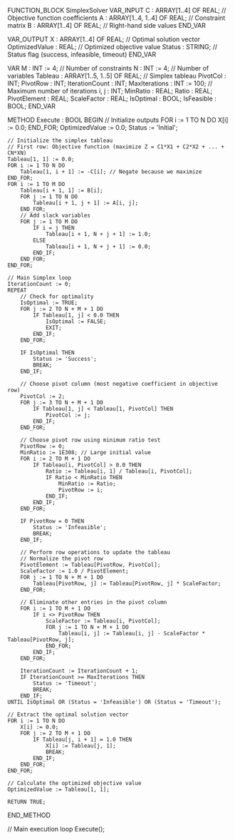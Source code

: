 FUNCTION_BLOCK SimplexSolver
VAR_INPUT
    C : ARRAY[1..4] OF REAL; // Objective function coefficients
    A : ARRAY[1..4, 1..4] OF REAL; // Constraint matrix
    B : ARRAY[1..4] OF REAL; // Right-hand side values
END_VAR

VAR_OUTPUT
    X : ARRAY[1..4] OF REAL; // Optimal solution vector
    OptimizedValue : REAL; // Optimized objective value
    Status : STRING; // Status flag (success, infeasible, timeout)
END_VAR

VAR
    M : INT := 4; // Number of constraints
    N : INT := 4; // Number of variables
    Tableau : ARRAY[1..5, 1..5] OF REAL; // Simplex tableau
    PivotCol : INT;
    PivotRow : INT;
    IterationCount : INT;
    MaxIterations : INT := 100; // Maximum number of iterations
    i, j : INT;
    MinRatio : REAL;
    Ratio : REAL;
    PivotElement : REAL;
    ScaleFactor : REAL;
    IsOptimal : BOOL;
    IsFeasible : BOOL;
END_VAR

METHOD Execute : BOOL
BEGIN
    // Initialize outputs
    FOR i := 1 TO N DO
        X[i] := 0.0;
    END_FOR;
    OptimizedValue := 0.0;
    Status := 'Initial';

    // Initialize the simplex tableau
    // First row: Objective function (maximize Z = C1*X1 + C2*X2 + ... + CN*XN)
    Tableau[1, 1] := 0.0;
    FOR i := 1 TO N DO
        Tableau[1, i + 1] := -C[i]; // Negate because we maximize
    END_FOR;
    FOR i := 1 TO M DO
        Tableau[i + 1, 1] := B[i];
        FOR j := 1 TO N DO
            Tableau[i + 1, j + 1] := A[i, j];
        END_FOR;
        // Add slack variables
        FOR j := 1 TO M DO
            IF i = j THEN
                Tableau[i + 1, N + j + 1] := 1.0;
            ELSE
                Tableau[i + 1, N + j + 1] := 0.0;
            END_IF;
        END_FOR;
    END_FOR;

    // Main Simplex loop
    IterationCount := 0;
    REPEAT
        // Check for optimality
        IsOptimal := TRUE;
        FOR j := 2 TO N + M + 1 DO
            IF Tableau[1, j] < 0.0 THEN
                IsOptimal := FALSE;
                EXIT;
            END_IF;
        END_FOR;

        IF IsOptimal THEN
            Status := 'Success';
            BREAK;
        END_IF;

        // Choose pivot column (most negative coefficient in objective row)
        PivotCol := 2;
        FOR j := 3 TO N + M + 1 DO
            IF Tableau[1, j] < Tableau[1, PivotCol] THEN
                PivotCol := j;
            END_IF;
        END_FOR;

        // Choose pivot row using minimum ratio test
        PivotRow := 0;
        MinRatio := 1E308; // Large initial value
        FOR i := 2 TO M + 1 DO
            IF Tableau[i, PivotCol] > 0.0 THEN
                Ratio := Tableau[i, 1] / Tableau[i, PivotCol];
                IF Ratio < MinRatio THEN
                    MinRatio := Ratio;
                    PivotRow := i;
                END_IF;
            END_IF;
        END_FOR;

        IF PivotRow = 0 THEN
            Status := 'Infeasible';
            BREAK;
        END_IF;

        // Perform row operations to update the tableau
        // Normalize the pivot row
        PivotElement := Tableau[PivotRow, PivotCol];
        ScaleFactor := 1.0 / PivotElement;
        FOR j := 1 TO N + M + 1 DO
            Tableau[PivotRow, j] := Tableau[PivotRow, j] * ScaleFactor;
        END_FOR;

        // Eliminate other entries in the pivot column
        FOR i := 1 TO M + 1 DO
            IF i <> PivotRow THEN
                ScaleFactor := Tableau[i, PivotCol];
                FOR j := 1 TO N + M + 1 DO
                    Tableau[i, j] := Tableau[i, j] - ScaleFactor * Tableau[PivotRow, j];
                END_FOR;
            END_IF;
        END_FOR;

        IterationCount := IterationCount + 1;
        IF IterationCount >= MaxIterations THEN
            Status := 'Timeout';
            BREAK;
        END_IF;
    UNTIL IsOptimal OR (Status = 'Infeasible') OR (Status = 'Timeout');

    // Extract the optimal solution vector
    FOR i := 1 TO N DO
        X[i] := 0.0;
        FOR j := 2 TO M + 1 DO
            IF Tableau[j, i + 1] = 1.0 THEN
                X[i] := Tableau[j, 1];
                BREAK;
            END_IF;
        END_FOR;
    END_FOR;

    // Calculate the optimized objective value
    OptimizedValue := Tableau[1, 1];

    RETURN TRUE;
END_METHOD

// Main execution loop
Execute();



